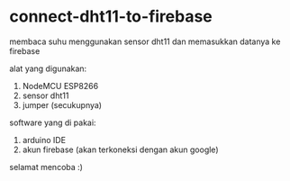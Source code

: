 # connect-dht11-to-firebase

membaca suhu menggunakan sensor dht11 dan memasukkan datanya ke firebase

alat yang digunakan:

1. NodeMCU ESP8266
2. sensor dht11
3. jumper (secukupnya)

software yang di pakai:
1. arduino IDE
2. akun firebase (akan terkoneksi dengan akun google)

selamat mencoba :)
